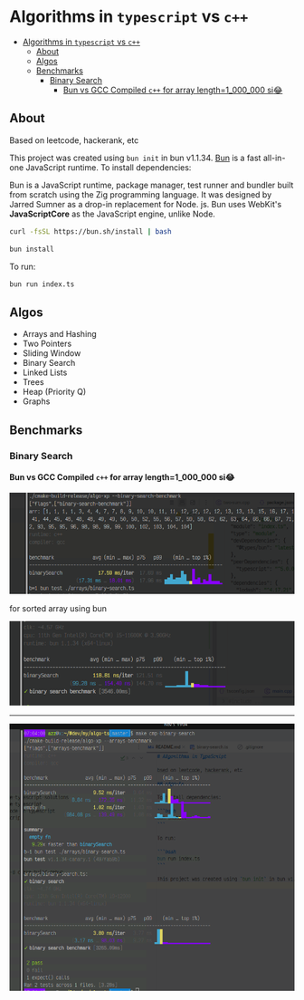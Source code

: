 # Algorithms in `typescript` vs `c++`

<!-- TOC -->
* [Algorithms in `typescript` vs `c++`](#algorithms-in-typescript-vs-c)
  * [About](#about)
  * [Algos](#algos)
  * [Benchmarks](#benchmarks)
    * [Binary Search](#binary-search)
      * [Bun vs GCC Compiled `c++` for array length=1_000_000 si:joy:](#bun-vs-gcc-compiled-c-for-array-length1_000_000-sijoy-)
<!-- TOC -->

## About

Based on leetcode, hackerank, etc

This project was created using `bun init` in bun v1.1.34. [Bun](https://bun.sh) is a fast all-in-one JavaScript runtime.
To install dependencies:

Bun is a JavaScript runtime, package manager, test runner and bundler built from scratch using the Zig programming language. 
It was designed by Jarred Sumner as a drop-in replacement for Node. js. 
Bun uses WebKit's **JavaScriptCore** as the JavaScript engine, unlike Node.

```bash
curl -fsSL https://bun.sh/install | bash
```


```bash
bun install
```

To run:

```bash
bun run index.ts
```



## Algos
- Arrays and Hashing
- Two Pointers
- Sliding Window
- Binary Search
- Linked Lists
- Trees
- Heap (Priority Q)
- Graphs

## Benchmarks

### Binary Search
#### Bun vs GCC Compiled `c++` for array length=1_000_000 si:joy: 
![](docs/cpp-binary-search.png)

for sorted array using bun 

![](docs/ts-binary-search.png)

---
![](docs/bun-vs-cpp-binary-search.png)
